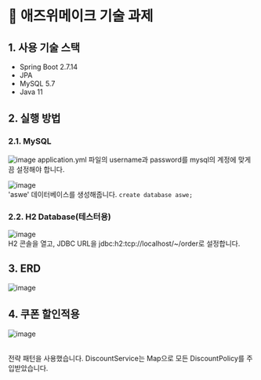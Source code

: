 # :pushpin: 애즈위메이크 기술 과제

## 1. 사용 기술 스택
 - Spring Boot 2.7.14
 - JPA
 - MySQL 5.7
 - Java 11

## 2. 실행 방법
### 2.1. MySQL
![image](https://github.com/kimjungwon2/aswemake/assets/40010165/68b18332-8711-429b-a80b-76c8eaa5ecb3)
application.yml 파일의 username과 password를 mysql의 계정에 맞게끔 설정해야 합니다.

![image](https://github.com/kimjungwon2/aswemake/assets/40010165/904c2183-0412-45bf-be5f-de75925c7483)
</br>
'aswe' 데이터베이스를 생성해줍니다. ```create database aswe;```

### 2.2. H2 Database(테스터용)
![image](https://github.com/kimjungwon2/aswemake/assets/40010165/77217c53-606f-4909-8e60-944e56a0ada3)
</br>
H2 콘솔을 열고, JDBC URL을 jdbc:h2:tcp://localhost/~/order로 설정합니다.

## 3. ERD
![image](https://github.com/kimjungwon2/aswemake/assets/40010165/9523e5dd-ec2d-46fa-85cc-5f665a68d639)

## 4. 쿠폰 할인적용
![image](https://github.com/kimjungwon2/aswemake/assets/40010165/99163597-aff8-44de-9572-8df4f3ac2932)

</br>
전략 패턴을 사용했습니다. DiscountService는 Map으로 모든 DiscountPolicy를 주입받았습니다.
